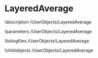 <!-- MOOSE Documentation Stub: Remove this when content is added. -->

# LayeredAverage
!description /UserObjects/LayeredAverage

!parameters /UserObjects/LayeredAverage

!listingfiles /UserObjects/LayeredAverage

!childobjects /UserObjects/LayeredAverage
